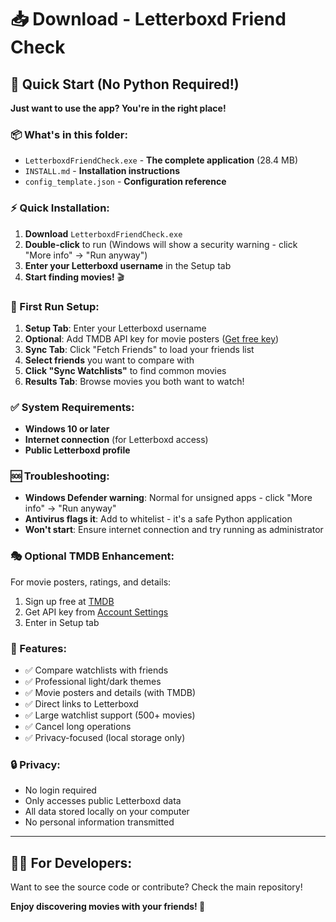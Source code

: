 # 📥 Download - Letterboxd Friend Check

## 🚀 Quick Start (No Python Required!)

**Just want to use the app? You're in the right place!**

### 📦 What's in this folder:
- `LetterboxdFriendCheck.exe` - **The complete application** (28.4 MB)
- `INSTALL.md` - **Installation instructions**
- `config_template.json` - **Configuration reference**

### ⚡ Quick Installation:

1. **Download** `LetterboxdFriendCheck.exe`
2. **Double-click** to run (Windows will show a security warning - click "More info" → "Run anyway")
3. **Enter your Letterboxd username** in the Setup tab
4. **Start finding movies!** 🎬

### 🎯 First Run Setup:
1. **Setup Tab**: Enter your Letterboxd username
2. **Optional**: Add TMDB API key for movie posters ([Get free key](https://www.themoviedb.org/settings/api))
3. **Sync Tab**: Click "Fetch Friends" to load your friends list
4. **Select friends** you want to compare with
5. **Click "Sync Watchlists"** to find common movies
6. **Results Tab**: Browse movies you both want to watch!

### ✅ System Requirements:
- **Windows 10 or later**
- **Internet connection** (for Letterboxd access)
- **Public Letterboxd profile**

### 🆘 Troubleshooting:
- **Windows Defender warning**: Normal for unsigned apps - click "More info" → "Run anyway"
- **Antivirus flags it**: Add to whitelist - it's a safe Python application
- **Won't start**: Ensure internet connection and try running as administrator

### 🎭 Optional TMDB Enhancement:
For movie posters, ratings, and details:
1. Sign up free at [TMDB](https://www.themoviedb.org/)
2. Get API key from [Account Settings](https://www.themoviedb.org/settings/api)
3. Enter in Setup tab

### 📱 Features:
- ✅ Compare watchlists with friends
- ✅ Professional light/dark themes
- ✅ Movie posters and details (with TMDB)
- ✅ Direct links to Letterboxd
- ✅ Large watchlist support (500+ movies)
- ✅ Cancel long operations
- ✅ Privacy-focused (local storage only)

### 🔒 Privacy:
- No login required
- Only accesses public Letterboxd data
- All data stored locally on your computer
- No personal information transmitted

---

## 👨‍💻 For Developers:
Want to see the source code or contribute? Check the main repository!

**Enjoy discovering movies with your friends! 🍿**
